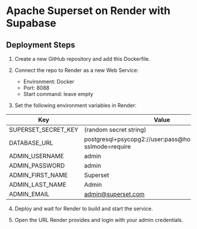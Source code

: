 # Apache Superset on Render with Supabase

## Deployment Steps

1. Create a new GitHub repository and add this Dockerfile.

2. Connect the repo to Render as a new Web Service:
   - Environment: Docker
   - Port: 8088
   - Start command: leave empty

3. Set the following environment variables in Render:

| Key                | Value                               |
|--------------------|-----------------------------------|
| SUPERSET_SECRET_KEY | (random secret string)             |
| DATABASE_URL        | postgresql+psycopg2://user:pass@host:5432/dbname?sslmode=require |
| ADMIN_USERNAME      | admin                             |
| ADMIN_PASSWORD      | admin                             |
| ADMIN_FIRST_NAME    | Superset                          |
| ADMIN_LAST_NAME     | Admin                            |
| ADMIN_EMAIL         | admin@superset.com                |

4. Deploy and wait for Render to build and start the service.

5. Open the URL Render provides and login with your admin credentials.

